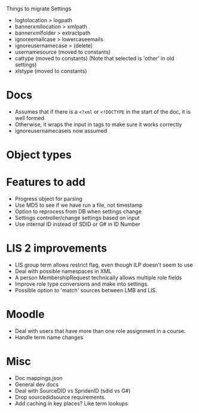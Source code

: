 Things to migrate
Settings
- logtolocation > logpath
- bannerxmllocation > xmlpath
- bannerxmlfolder > extractpath
- ignoreemailcase > lowercaseemails
- ignoreusernamecase > (delete)
- usernamesource (moved to constants)
- cattype (moved to constants) (Note that selected is 'other' in old settings)
- xlstype (moved to constants)




# Docs
* Assumes that if there is a `<?xml` or `<!DOCTYPE` in the start of the doc, it is well formed
* Otherwise, it wraps the input in <lmb> tags to make sure it works correctly
* ignoreusernamecaseis now assumed

# Object types


# Features to add
* Progress object for parsing
* Use MD5 to see if we have run a file, not timestamp
* Option to reprocess from DB when settings change
* Settings controller/change settings based on input
* Use internal ID instead of SDID or G# in ID Number

# LIS 2 improvements
* LIS group term allows restrict flag, even though ILP doesn't seem to use
* Deal with possible namespaces in XML
* A person MembershipRequest technically allows multiple role fields
* Improve role type conversions and make into settings.
* Possible option to 'match' sources between LMB and LIS.

# Moodle
* Deal with users that have more than one role assignment in a course.
* Handle term name changes

# Misc
* Doc mappings.json
* General dev docs
* Deal with SourceDID vs SpridenID (sdid vs G#)
* Drop sourcedidsource requirements.
* Add caching in key places? Like term lookups

